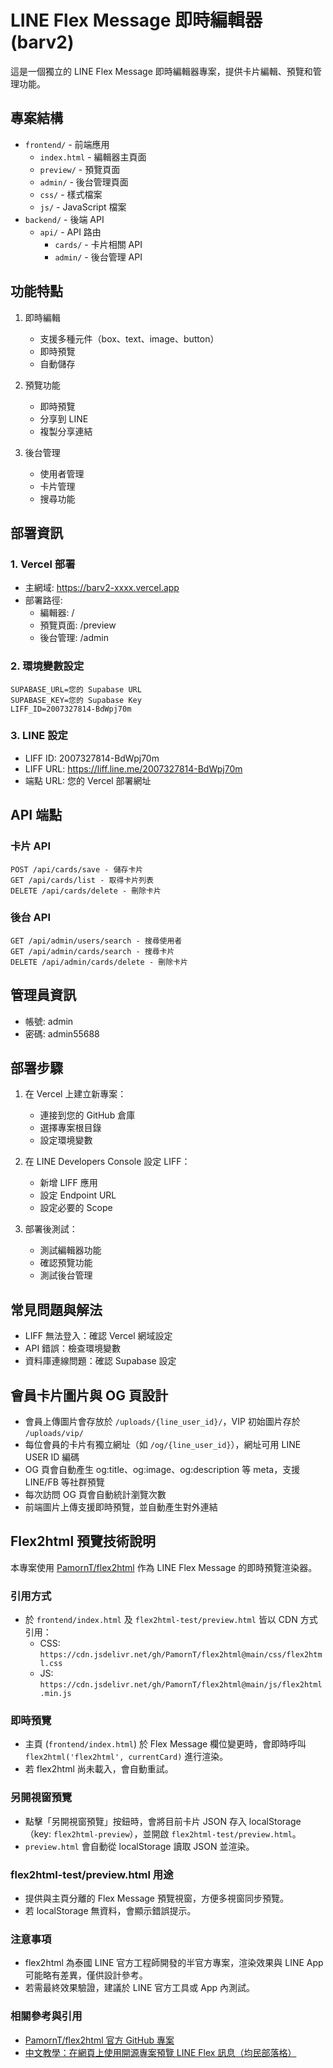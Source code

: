 # LINE Flex Message 即時編輯器 (barv2)

這是一個獨立的 LINE Flex Message 即時編輯器專案，提供卡片編輯、預覽和管理功能。

## 專案結構

- `frontend/` - 前端應用
  - `index.html` - 編輯器主頁面
  - `preview/` - 預覽頁面
  - `admin/` - 後台管理頁面
  - `css/` - 樣式檔案
  - `js/` - JavaScript 檔案
- `backend/` - 後端 API
  - `api/` - API 路由
    - `cards/` - 卡片相關 API
    - `admin/` - 後台管理 API

## 功能特點

1. 即時編輯
   - 支援多種元件（box、text、image、button）
   - 即時預覽
   - 自動儲存

2. 預覽功能
   - 即時預覽
   - 分享到 LINE
   - 複製分享連結

3. 後台管理
   - 使用者管理
   - 卡片管理
   - 搜尋功能

## 部署資訊

### 1. Vercel 部署
- 主網域: https://barv2-xxxx.vercel.app
- 部署路徑:
  - 編輯器: /
  - 預覽頁面: /preview
  - 後台管理: /admin

### 2. 環境變數設定
```
SUPABASE_URL=您的 Supabase URL
SUPABASE_KEY=您的 Supabase Key
LIFF_ID=2007327814-BdWpj70m
```

### 3. LINE 設定
- LIFF ID: 2007327814-BdWpj70m
- LIFF URL: https://liff.line.me/2007327814-BdWpj70m
- 端點 URL: 您的 Vercel 部署網址

## API 端點

### 卡片 API
```
POST /api/cards/save - 儲存卡片
GET /api/cards/list - 取得卡片列表
DELETE /api/cards/delete - 刪除卡片
```

### 後台 API
```
GET /api/admin/users/search - 搜尋使用者
GET /api/admin/cards/search - 搜尋卡片
DELETE /api/admin/cards/delete - 刪除卡片
```

## 管理員資訊
- 帳號: admin
- 密碼: admin55688

## 部署步驟

1. 在 Vercel 上建立新專案：
   - 連接到您的 GitHub 倉庫
   - 選擇專案根目錄
   - 設定環境變數

2. 在 LINE Developers Console 設定 LIFF：
   - 新增 LIFF 應用
   - 設定 Endpoint URL
   - 設定必要的 Scope

3. 部署後測試：
   - 測試編輯器功能
   - 確認預覽功能
   - 測試後台管理

## 常見問題與解法
- LIFF 無法登入：確認 Vercel 網域設定
- API 錯誤：檢查環境變數
- 資料庫連線問題：確認 Supabase 設定 

## 會員卡片圖片與 OG 頁設計

- 會員上傳圖片會存放於 `/uploads/{line_user_id}/`，VIP 初始圖片存於 `/uploads/vip/`
- 每位會員的卡片有獨立網址（如 `/og/{line_user_id}`），網址可用 LINE USER ID 編碼
- OG 頁會自動產生 og:title、og:image、og:description 等 meta，支援 LINE/FB 等社群預覽
- 每次訪問 OG 頁會自動統計瀏覽次數
- 前端圖片上傳支援即時預覽，並自動產生對外連結 

## Flex2html 預覽技術說明

本專案使用 [PamornT/flex2html](https://github.com/PamornT/flex2html) 作為 LINE Flex Message 的即時預覽渲染器。

### 引用方式
- 於 `frontend/index.html` 及 `flex2html-test/preview.html` 皆以 CDN 方式引用：
  - CSS: `https://cdn.jsdelivr.net/gh/PamornT/flex2html@main/css/flex2html.css`
  - JS:  `https://cdn.jsdelivr.net/gh/PamornT/flex2html@main/js/flex2html.min.js`

### 即時預覽
- 主頁 (`frontend/index.html`) 於 Flex Message 欄位變更時，會即時呼叫 `flex2html('flex2html', currentCard)` 進行渲染。
- 若 flex2html 尚未載入，會自動重試。

### 另開視窗預覽
- 點擊「另開視窗預覽」按鈕時，會將目前卡片 JSON 存入 localStorage（key: `flex2html-preview`），並開啟 `flex2html-test/preview.html`。
- `preview.html` 會自動從 localStorage 讀取 JSON 並渲染。

### flex2html-test/preview.html 用途
- 提供與主頁分離的 Flex Message 預覽視窗，方便多視窗同步預覽。
- 若 localStorage 無資料，會顯示錯誤提示。

### 注意事項
- flex2html 為泰國 LINE 官方工程師開發的半官方專案，渲染效果與 LINE App 可能略有差異，僅供設計參考。
- 若需最終效果驗證，建議於 LINE 官方工具或 App 內測試。

### 相關參考與引用
- [PamornT/flex2html 官方 GitHub 專案](https://github.com/PamornT/flex2html)
- [中文教學：在網頁上使用開源專案預覽 LINE Flex 訊息（均民部落格）](https://taichunmin.idv.tw/blog/2021-04-09-line-flex2html.html) 